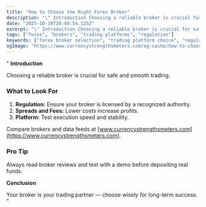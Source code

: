 ```yaml
---
title: "How to Choose the Right Forex Broker"
description: "\" Introduction Choosing a reliable broker is crucial for safe and smooth trading..."
date: "2025-10-19T20:40:54.125Z"
excerpt: "\" Introduction Choosing a reliable broker is crucial for safe and smooth trading. What to Look For 1. Regulation: Ensure your broker is licensed by a recognized authority. 2. Spreads and Fees: Lower costs increase profits. 3. Platform: Test execution speed and stability. Compare brokers and data feeds at [www.currencystrengthsmeters.com](https://www.currencystrengthsmeters.com)...."
tags: ["forex", "brokers", "trading platforms", "regulation"]
keywords: ["forex broker selection", "trading platform choice", "regulated brokers", "broker comparison", "forex safety"]
ogImage: "https://www.currencystrengthsmeters.com/og-cache/how-to-choose-the-right-forex-broker.jpg"
---
```

"
**Introduction**

Choosing a reliable broker is crucial for safe and smooth trading.

### What to Look For

1. **Regulation:** Ensure your broker is licensed by a recognized authority.  
2. **Spreads and Fees:** Lower costs increase profits.  
3. **Platform:** Test execution speed and stability.  

Compare brokers and data feeds at [www.currencystrengthsmeters.com](https://www.currencystrengthsmeters.com).

### Pro Tip

Always read broker reviews and test with a demo before depositing real funds.

**Conclusion**

Your broker is your trading partner — choose wisely for long-term success.
"
